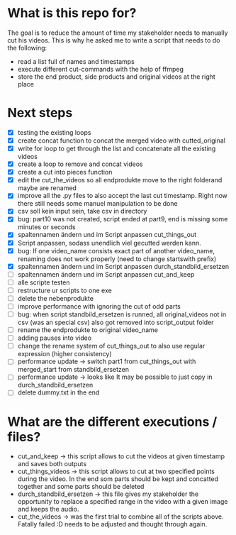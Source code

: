 # What is this repo for? 

The goal is to reduce the amount of time my stakeholder needs to manually cut his videos. This is why he asked me to write a script that needs to do the following: 
- read a list full of names and timestamps 
- execute different cut-commands with the help of ffmpeg 
- store the end product, side products and original videos at the right place

# Next steps
- [x] testing the existing loops
- [x] create concat function to concat the merged video with cutted_original
- [x] write for loop to get through the list and concatenate all the existing videos
- [x] create a loop to remove and concat videos
- [x] create a cut into pieces function
- [x] edit the cut_the_videos so all endprodukte move to the right folderand maybe are renamed
- [x] improve all the .py files to also accept the last cut timestamp. Right now there still needs some manuel manipulation to be done
- [x] csv soll kein input sein, take csv in directory
- [x] bug: part10 was not created, script ended at part9, end is missing some minutes or seconds
- [x] spaltennamen ändern und im Script anpassen cut_things_out
- [x] Script anpassen, sodass unendlich viel gecutted werden kann.
- [x] bug: If one video_name consists exact part of another video_name, renaming does not work properly (need to change startswith prefix)
- [x] spaltennamen ändern und im Script anpassen durch_standbild_ersetzen
- [ ] spaltennamen ändern und im Script anpassen cut_and_keep
- [ ] alle scripte testen
- [ ] restructure ur scripts to one exe
- [ ] delete the nebenprodukte
- [ ] improve performance with ignoring the cut of odd parts 
- [ ] bug: when script standbild_ersetzen is runned, all original_videos not in csv (was an special csv) also got removed into script_output folder
- [ ] rename the endprodukte to original video_name
- [ ] adding pauses into video
- [ ] change the rename system of cut_things_out to also use regular expression (higher consistency)
- [ ] performance update -> switch part1 from cut_things_out with merged_start from standbild_ersetzen
- [ ] performance update -> looks like It may be possible to just copy in durch_standbild_ersetzen
- [ ] delete dummy.txt in the end

# What are the different executions / files? 
- cut_and_keep -> this script allows to cut the videos at given timestamp and saves both outputs 
- cut_things_videos -> this script allows to cut at two specified points during the video. In the end som parts should be kept and concatted together and some parts should be deleted
- durch_standbild_ersetzen -> this file gives my stakeholder the opportunity to replace a specified range in the video with a given image and keeps the audio. 
- cut_the_videos -> was the first trial to combine all of the scripts above. Fatally failed :D needs to be adjusted and thought through again.  
